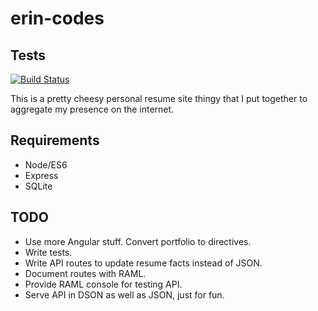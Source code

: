 # erin-codes

## Tests
[![Build Status](https://travis-ci.org/erinspice/quasix-getopt.svg?branch=master)](https://travis-ci.org/erinspice/quasix-getopt)

This is a pretty cheesy personal resume site thingy that I put together to aggregate my presence on the internet.

## Requirements
* Node/ES6
* Express
* SQLite

## TODO
* Use more Angular stuff. Convert portfolio to directives.
* Write tests.
* Write API routes to update resume facts instead of JSON.
* Document routes with RAML.
* Provide RAML console for testing API.
* Serve API in DSON as well as JSON, just for fun.
